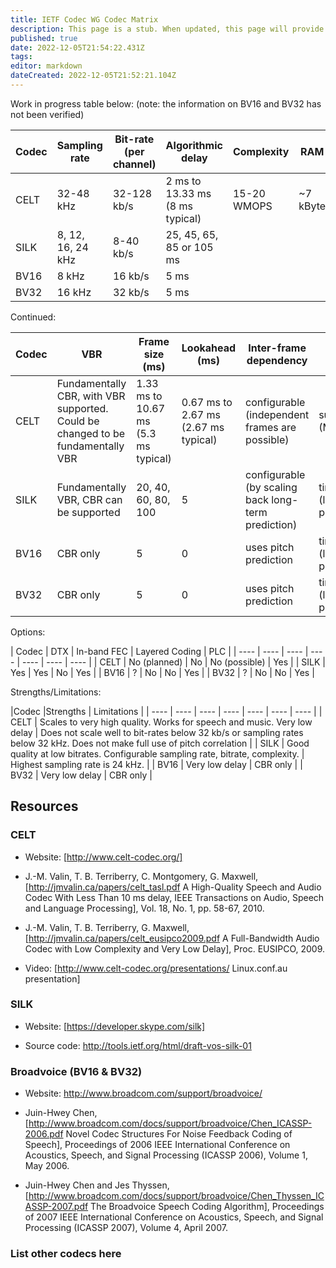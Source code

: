 ```yaml
---
title: IETF Codec WG Codec Matrix
description: This page is a stub. When updated, this page will provide technical information about a number of codecs that might be considered for re-use by the Codec WG.
published: true
date: 2022-12-05T21:54:22.431Z
tags: 
editor: markdown
dateCreated: 2022-12-05T21:52:21.104Z
---
```


Work in progress table below:
(note: the information on BV16 and BV32 has not been verified)

|Codec|Sampling rate|Bit-rate (per channel)|Algorithmic delay|Complexity|RAM|ROM
| ---- | ---- | ---- | ---- | ---- | ---- | ---- |
|CELT| 32-48 kHz | 32-128 kb/s | 2 ms to 13.33 ms (8 ms typical) | 15-20 WMOPS | ~7 kByte |  |
|SILK| 8, 12, 16, 24 kHz | 8-40 kb/s | 25, 45, 65, 85 or 105 ms | | | |
|BV16| 8 kHz | 16 kb/s | 5 ms | | | |
|BV32| 16 kHz | 32 kb/s | 5 ms | | | |

Continued:

|Codec|VBR|Frame size (ms)|Lookahead (ms)|Inter-frame dependency|Signal domain|Channel coupling|
| ---- | ---- | ---- | ---- | ---- | ---- | ---- |
|CELT| Fundamentally CBR, with VBR supported. Could be changed to be fundamentally VBR | 1.33 ms to 10.67 ms (5.3 ms typical) | 0.67 ms to 2.67 ms (2.67 ms typical) | configurable (independent frames are possible) | sub-band (MDCT) | normalised mid-side |
|SILK| Fundamentally VBR, CBR can be supported | 20, 40, 60, 80, 100 | 5 | configurable (by scaling back long-term prediction) | time (linear prediction) | no | 
|BV16| CBR only | 5 | 0 | uses pitch prediction | time (linear prediction) | no |
|BV32| CBR only | 5 | 0 | uses pitch prediction | time (linear prediction) | no |

Options:

| Codec | DTX | In-band FEC | Layered Coding | PLC |
| ---- | ---- | ---- | ---- | ---- | ---- | ---- |
| CELT | No (planned) | No | No (possible) | Yes |
| SILK | Yes | Yes | No | Yes |
| BV16 | ? | No | No | Yes |
| BV32 | ? | No | No | Yes |

Strengths/Limitations:

|Codec |Strengths | Limitations |
| ---- | ---- | ---- | ---- | ---- | ---- | ---- |
| CELT | Scales to very high quality. Works for speech and music. Very low delay | Does not scale well to bit-rates below 32 kb/s or sampling rates below 32 kHz. Does not make full use of pitch correlation |
| SILK | Good quality at low bitrates. Configurable sampling rate, bitrate, complexity. | Highest sampling rate is 24 kHz. |
| BV16 | Very low delay | CBR only |
| BV32 | Very low delay | CBR only |

## Resources
### CELT
 * Website: [http://www.celt-codec.org/]

 * J.-M. Valin, T. B. Terriberry, C. Montgomery, G. Maxwell, [http://jmvalin.ca/papers/celt_tasl.pdf A High-Quality Speech and Audio Codec With Less Than 10 ms delay, IEEE Transactions on Audio, Speech and Language Processing], Vol. 18, No. 1, pp. 58-67, 2010. 

 * J.-M. Valin, T. B. Terriberry, G. Maxwell, [http://jmvalin.ca/papers/celt_eusipco2009.pdf A Full-Bandwidth Audio Codec with Low Complexity and Very Low Delay], Proc. EUSIPCO, 2009.

 * Video: [http://www.celt-codec.org/presentations/ Linux.conf.au presentation]

### SILK

 * Website: [https://developer.skype.com/silk]

 * Source code: http://tools.ietf.org/html/draft-vos-silk-01

### Broadvoice (BV16 & BV32)
 * Website: http://www.broadcom.com/support/broadvoice/

 * Juin-Hwey Chen, [http://www.broadcom.com/docs/support/broadvoice/Chen_ICASSP-2006.pdf Novel Codec Structures For Noise Feedback Coding of Speech], Proceedings of 2006 IEEE International Conference on Acoustics, Speech, and Signal Processing (ICASSP 2006), Volume 1, May 2006.

 * Juin-Hwey Chen and Jes Thyssen, [http://www.broadcom.com/docs/support/broadvoice/Chen_Thyssen_ICASSP-2007.pdf The Broadvoice Speech Coding Algorithm], Proceedings of 2007 IEEE International Conference on Acoustics, Speech, and Signal Processing (ICASSP 2007), Volume 4, April 2007.

### List other codecs here
